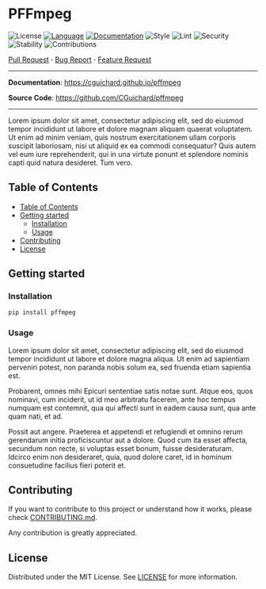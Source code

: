 # PFFmpeg

<!-- --8<-- [start:overview-header] -->
![License](https://img.shields.io/badge/license-MIT-yellow?style=flat-square)
[![Language](https://img.shields.io/badge/language-Python≥3.10-3776ab?style=flat-square&logo=Python)](https://www.python.org/)
[![Documentation](https://img.shields.io/badge/documentation-mkdocs-0a507a?style=flat-square)](https://cguichard.github.io/pffmpeg/)
![Style](https://img.shields.io/badge/style-ruff-9a9a9a?style=flat-square)
![Lint](https://img.shields.io/badge/lint-ruff,%20mypy-brightgreen?style=flat-square)
![Security](https://img.shields.io/badge/security-bandit,%20pip%20audit-purple?style=flat-square)
![Stability](https://img.shields.io/badge/stability-experimental-orange?style=flat-square)
![Contributions](https://img.shields.io/badge/contributions-welcome-orange?style=flat-square)

[Pull Request](https://github.com/CGuichard/pffmpeg/pulls) **·**
[Bug Report](https://github.com/CGuichard/pffmpeg/issues/new?template=bug_report.md) **·**
[Feature Request](https://github.com/CGuichard/pffmpeg/issues/new?template=feature_request.md)
<!-- --8<-- [end:overview-header] -->

<!-- --8<-- [start:overview-body] -->
---

**Documentation**: <a href="https://cguichard.github.io/pffmpeg" target="_blank">https://cguichard.github.io/pffmpeg</a>

**Source Code**: <a href="https://github.com/CGuichard/pffmpeg" target="_blank">https://github.com/CGuichard/pffmpeg</a>

---

Lorem ipsum dolor sit amet, consectetur adipiscing elit, sed do eiusmod
tempor incididunt ut labore et dolore magnam aliquam quaerat voluptatem.
Ut enim ad minim veniam, quis nostrum exercitationem ullam corporis
suscipit laboriosam, nisi ut aliquid ex ea commodi consequatur? Quis
autem vel eum iure reprehenderit, qui in una virtute ponunt et splendore
nominis capti quid natura desideret. Tum vero.

<!-- --8<-- [end:overview-body] -->
## Table of Contents

- [Table of Contents](#table-of-contents)
- [Getting started](#getting-started)
  - [Installation](#installation)
  - [Usage](#usage)
- [Contributing](#contributing)
- [License](#license)

<!-- --8<-- [start:overview-content] -->
## Getting started

### Installation

```bash
pip install pffmpeg
```

### Usage
<!-- --8<-- [start:usage] -->

Lorem ipsum dolor sit amet, consectetur adipiscing elit, sed do eiusmod
tempor incididunt ut labore et dolore magna aliqua. Ut enim ad
sapientiam perveniri potest, non paranda nobis solum ea, sed fruenda
etiam sapientia est.

Probarent, omnes mihi Epicuri sententiae satis notae sunt. Atque eos,
quos nominavi, cum inciderit, ut id meo arbitratu facerem, ante hoc
tempus numquam est contemnit, qua qui affecti sunt in eadem causa sunt,
qua ante quam nati, et ad.

Possit aut angere. Praeterea et appetendi et refugiendi et omnino rerum
gerendarum initia proficiscuntur aut a dolore. Quod cum ita esset
affecta, secundum non recte, si voluptas esset bonum, fuisse
desideraturam. Idcirco enim non desideraret, quia, quod dolore caret, id
in hominum consuetudine facilius fieri poterit et.

<!-- --8<-- [end:usage] -->
<!-- --8<-- [end:overview-content] -->
## Contributing

If you want to contribute to this project or understand how it works,
please check [CONTRIBUTING.md](CONTRIBUTING.md).

Any contribution is greatly appreciated.

## License

Distributed under the MIT License. See [LICENSE](LICENSE) for more
information.

